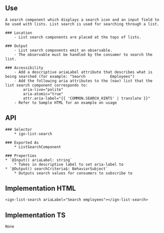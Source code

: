 ## Use
    A search component which displays a search icon and an input field to be used with lists. List search is used for searching through a list.

    ### Location
        - List search components are placed at the tops of lists.

    ### Output
        - List search components emit an observable.
        - The observable must be handled by the consumer to search the list.

    ### Accessibility
        - Add a descriptive ariaLabel attribute that describes what is being searched (for example: "Search           Employees")
        - Add the following aria attributes to the (nav) list that the list search component corresponds to:
            aria-live="polite"
            aria-atomic="true"
            attr.aria-label="{{ 'COMMON.SEARCH_HINTS' | translate }}"
        - Refer to Sample HTML for an example on usage


## API
    ### Selector
        * ign-list-search

    ### Exported As
        * ListSearchComponent
    
    ### Properties
    * `@Input() ariaLabel: string`
        * Takes in descriptive label to set aria-label to
    * `@Output() searchCriteria$: BehaviorSubject`
        * Outputs search values for consumers to subscribe to


## Implementation HTML
    <ign-list-search ariaLabel="Search employees"></ign-list-search>


## Implementation TS
    None

